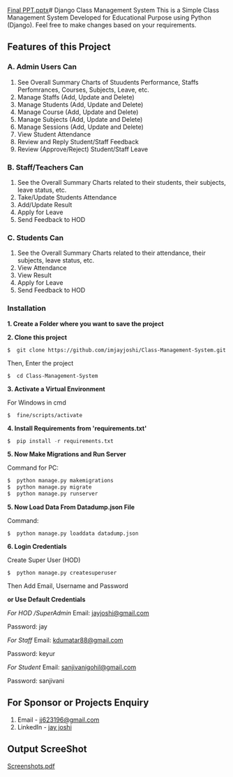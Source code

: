 [Final PPT.pptx](https://github.com/imjayjoshi/Class-Management-System/files/15138405/Final.PPT.pptx)# Django Class Management System
This is a Simple Class Management System Developed for Educational Purpose using Python (Django).
Feel free to make changes based on your requirements.


## Features of this Project

### A. Admin Users Can
1. See Overall Summary Charts of Stuudents Performance, Staffs Perfomrances, Courses, Subjects, Leave, etc.
2. Manage Staffs (Add, Update and Delete)
3. Manage Students (Add, Update and Delete)
4. Manage Course (Add, Update and Delete)
5. Manage Subjects (Add, Update and Delete)
6. Manage Sessions (Add, Update and Delete)
7. View Student Attendance
8. Review and Reply Student/Staff Feedback
9. Review (Approve/Reject) Student/Staff Leave

### B. Staff/Teachers Can
1. See the Overall Summary Charts related to their students, their subjects, leave status, etc.
2. Take/Update Students Attendance
3. Add/Update Result
4. Apply for Leave
5. Send Feedback to HOD

### C. Students Can
1. See the Overall Summary Charts related to their attendance, their subjects, leave status, etc.
2. View Attendance
3. View Result
4. Apply for Leave
5. Send Feedback to HOD

### Installation
**1. Create a Folder where you want to save the project**

**2. Clone this project**
```
$  git clone https://github.com/imjayjoshi/Class-Management-System.git
```

Then, Enter the project
```
$  cd Class-Management-System
```

**3. Activate a Virtual Environment**

For Windows in cmd
```
$  fine/scripts/activate
```

**4. Install Requirements from 'requirements.txt'**
```python
$  pip install -r requirements.txt
```

**5. Now Make Migrations and Run Server**

Command for PC:
```python
$  python manage.py makemigrations
$  python manage.py migrate
$  python manage.py runserver
```

**5. Now Load Data From Datadump.json File**

Command:
```
$  python manage.py loaddata datadump.json
```

**6. Login Credentials**

Create Super User (HOD)
```
$  python manage.py createsuperuser
```
Then Add Email, Username and Password

**or Use Default Credentials**

*For HOD /SuperAdmin*
Email: jayjoshi@gmail.com

Password: jay

*For Staff*
Email: kdumatar88@gmail.com

Password: keyur

*For Student*
Email: sanjivanigohil@gmail.com

Password: sanjivani


## For Sponsor or Projects Enquiry
1. Email - jj623196@gmail.com
2. LinkedIn - [jay joshi](www.linkedin.com/in/jay-joshi2708 "Jay Joshi on LinkedIn")

## Output ScreeShot
[Screenshots.pdf](https://github.com/imjayjoshi/Class-Management-System/files/15138417/Final.PPT.pdf)
